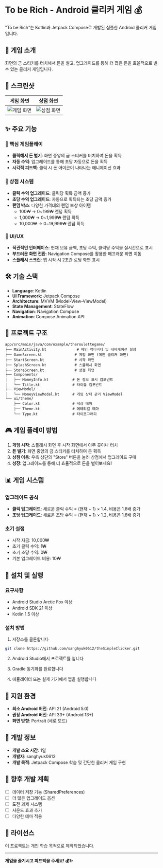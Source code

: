 # To be Rich - Android 클리커 게임 💰

"To be Rich"는 Kotlin과 Jetpack Compose로 개발된 심플한 Android 클리커 게임입니다.

## 📱 게임 소개

화면의 금 스티커를 터치해서 돈을 벌고, 업그레이드를 통해 더 많은 돈을 효율적으로 벌 수 있는 클리커 게임입니다.

## 📸 스크린샷

| 게임 화면 | 상점 화면 |
|:---:|:---:|
| ![게임 화면]() | ![상점 화면](screenshots/store_screen.png) |

## ✨ 주요 기능

### 🎯 핵심 게임플레이
- **클릭해서 돈 벌기**: 화면 중앙의 금 스티커를 터치하여 돈을 획득
- **자동 수익**: 업그레이드를 통해 초당 자동으로 돈을 획득
- **시각적 피드백**: 클릭 시 돈 아이콘이 나타나는 애니메이션 효과

### 🛒 상점 시스템
- **클릭 수익 업그레이드**: 클릭당 획득 금액 증가
- **초당 수익 업그레이드**: 자동으로 획득되는 초당 금액 증가
- **랜덤 박스**: 다양한 가격대의 랜덤 보상 아이템
  - 100₩ → 0~199₩ 랜덤 획득
  - 1,000₩ → 0~1,999₩ 랜덤 획득
  - 10,000₩ → 0~19,999₩ 랜덤 획득

### 🎨 UI/UX
- **직관적인 인터페이스**: 현재 보유 금액, 초당 수익, 클릭당 수익을 실시간으로 표시
- **부드러운 화면 전환**: Navigation Compose를 활용한 매끄러운 화면 이동
- **스플래시 스크린**: 앱 시작 시 2초간 로딩 화면 표시

## 🛠 기술 스택

- **Language**: Kotlin
- **UI Framework**: Jetpack Compose
- **Architecture**: MVVM (Model-View-ViewModel)
- **State Management**: StateFlow
- **Navigation**: Navigation Compose
- **Animation**: Compose Animation API

## 📁 프로젝트 구조

```
app/src/main/java/com/example/theroulettegame/
├── MainActivity.kt              # 메인 액티비티 및 네비게이션 설정
├── GameScreen.kt               # 게임 화면 (메인 클리커 화면)
├── StartScreen.kt              # 시작 화면
├── SplashScreen.kt             # 스플래시 화면
├── StoreScreen.kt              # 상점 화면
├── Components/
│   ├── MoneyInfo.kt           # 돈 정보 표시 컴포넌트
│   └── Title.kt               # 타이틀 컴포넌트
├── ViewModel/
│   └── MoneyViewModel.kt      # 게임 상태 관리 ViewModel
└── ui/theme/
    ├── Color.kt               # 색상 테마
    ├── Theme.kt               # 메테리얼 테마
    └── Type.kt                # 타이포그래피
```

## 🎮 게임 플레이 방법

1. **게임 시작**: 스플래시 화면 후 시작 화면에서 아무 곳이나 터치
2. **돈 벌기**: 화면 중앙의 금 스티커를 터치하여 돈 획득
3. **상점 이용**: 우측 상단의 "Store" 버튼을 눌러 상점에서 업그레이드 구매
4. **성장**: 업그레이드를 통해 더 효율적으로 돈을 벌어보세요!

## 📊 게임 시스템

### 업그레이드 공식
- **클릭 업그레이드**: 새로운 클릭 수익 = (현재 + 1) × 1.4, 비용은 1.8배 증가
- **초당 업그레이드**: 새로운 초당 수익 = (현재 + 1) × 1.2, 비용은 1.6배 증가

### 초기 설정
- 시작 자금: 10,000₩
- 초기 클릭 수익: 1₩
- 초기 초당 수익: 0₩
- 기본 업그레이드 비용: 10₩

## 🚀 설치 및 실행

### 요구사항
- Android Studio Arctic Fox 이상
- Android SDK 21 이상
- Kotlin 1.5 이상

### 설치 방법
1. 저장소를 클론합니다
```bash
git clone https://github.com/sanghyuk0612/theSimpleClicker.git
```

2. Android Studio에서 프로젝트를 엽니다

3. Gradle 동기화를 완료합니다

4. 에뮬레이터 또는 실제 기기에서 앱을 실행합니다

## 📱 지원 환경

- **최소 Android 버전**: API 21 (Android 5.0)
- **권장 Android 버전**: API 33+ (Android 13+)
- **화면 방향**: Portrait (세로 모드)

## 🎯 개발 정보

- **개발 소요 시간**: 1일
- **개발자**: sanghyuk0612
- **개발 목적**: Jetpack Compose 학습 및 간단한 클리커 게임 구현

## 🔮 향후 개발 계획

- [ ] 데이터 저장 기능 (SharedPreferences)
- [ ] 더 많은 업그레이드 옵션
- [ ] 도전 과제 시스템
- [ ] 사운드 효과 추가
- [ ] 다양한 테마 적용

## 📄 라이선스

이 프로젝트는 개인 학습 목적으로 제작되었습니다.

---

**게임을 즐기시고 피드백을 주세요! 💰✨**
